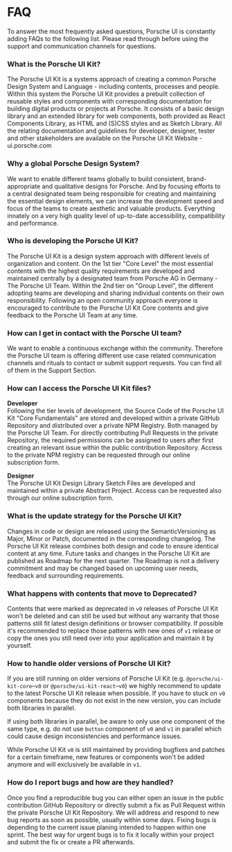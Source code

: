 # FAQ

To answer the most frequently asked questions, Porsche UI is constantly adding FAQs to the following list. Please read through before using the support and communication channels for questions.

### What is the Porsche UI Kit?
The Porsche UI Kit is a systems approach of creating a common Porsche Design System and Language - including contents, processes and people. Within this system the Porsche UI Kit provides a prebuilt collection of reusable styles and components with corresponding documentation for building digital products or projects at Porsche. It consists of a basic design library and an extended library for web components, both provided as React Components Library, as HTML and (S)CSS styles and as Sketch Library. All the relating documentation and guidelines for developer, designer, tester and other stakeholders are available on the Porsche UI Kit Website - ui.porsche.com

### Why a global Porsche Design System?
We want to enable different teams globally to build consistent, brand-appropriate and qualitative designs for Porsche. And by focusing efforts to a central designated team being responsible for creating and maintaining the essential design elements, we can increase the development speed and focus of the teams to create aesthetic and valuable products. Everything innately on a very high quality level of up-to-date accessibility, compatibility and performance.

### Who is developing the Porsche UI Kit?
The Porsche UI Kit is a design system approach with different levels of organization and content. On the 1st tier "Core Level" the most essential contents with the highest quality requirements are developed and maintained centrally by a designated team from Porsche AG in Germany - The Porsche UI Team. Within the 2nd tier on "Group Level", the different adopting teams are developing and sharing individual contents on their own responsibility. Following an open community approach everyone is encouraged to contribute to the Porsche UI Kit Core contents and give feedback to the Porsche UI Team at any time.

### How can I get in contact with the Porsche UI team?
We want to enable a continuous exchange within the community. Therefore the Porsche UI team is offering different use case related communication channels and rituals to contact or submit support requests. You can find all of them in the Support Section.

### How can I access the Porsche UI Kit files?
**Developer**  
Following the tier levels of development, the Source Code of the Porsche UI Kit "Core Fundamentals" are stored and developed within a private GitHub Repository and distributed over a private NPM Registry. Both managed by the Porsche UI Team. For directly contributing Pull Requests in the private Repository, the required permissions can be assigned to users after first creating an relevant issue within the public contribution Repository. Access to the private NPM registry can be requested through our online subscription form. 

**Designer**  
The Porsche UI Kit Design Library Sketch Files are developed and maintained within a private Abstract Project. Access can be requested also through our online subscription form.   

### What is the update strategy for the Porsche UI Kit?
Changes in code or design are released using the SemanticVersioning as Major, Minor or Patch, documented in the corresponding changelog. The Porsche UI Kit release combines both design and code to ensure identical content at any time. Future tasks and changes in the Porsche UI Kit are published as Roadmap for the next quarter. The Roadmap is not a delivery commitment and may be changed based on upcoming user needs, feedback and surrounding requirements.

### What happens with contents that move to Deprecated?
Contents that were marked as deprecated in `v0` releases of Porsche UI Kit won't be deleted and can still be used but without any warranty that those patterns still fit latest design definitions or browser compatibility. If possible it's recommended to replace those patterns with new ones of `v1` release or copy the ones you still need over into your application and maintain it by yourself.

### How to handle older versions of Porsche UI Kit?
If you are still running on older versions of Porsche UI Kit (e.g. `@porsche/ui-kit-core`–`v0` or `@porsche/ui-kit-react`–`v0`) we highly recommend to update to the latest Porsche UI Kit release when possible. If you have to stuck on `v0` components because they do not exist in the new version, you can include both libraries in parallel.

If using both libraries in parallel, be aware to only use one component of the same type, e.g. do not use `button` component of `v0` and `v1` in parallel which could cause design inconsistencies and performance issues.

While Porsche UI Kit `v0` is still maintained by providing bugfixes and patches for a certain timeframe, new features or components won't be added anymore and will exclusively be available in `v1`.

### How do I report bugs and how are they handled?
Once you find a reproducible bug you can either open an issue in the public contribution GitHub Repository or directly submit a fix as Pull Request within the private Porsche UI Kit Repository. We will address and respond to new bug reports as soon as possible, usually within some days. Fixing bugs is depending to the current issue planing intended to happen within one sprint. The best way for urgent bugs is to fix it locally within your project and submit the fix or create a PR afterwards.
